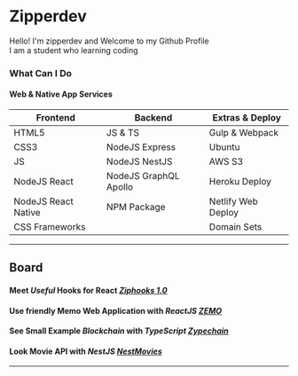 # Zipperdev

Hello! I'm zipperdev and Welcome to my Github Profile<br/>
I am a student who learning coding

### What Can I Do

#### Web & Native App Services

| Frontend | Backend | Extras & Deploy |
|--|--|--|
| HTML5 | JS & TS | Gulp & Webpack |
| CSS3 | NodeJS Express | Ubuntu |
| JS | NodeJS NestJS | AWS S3 |
| NodeJS React | NodeJS GraphQL Apollo | Heroku Deploy |
| NodeJS React Native | NPM Package | Netlify Web Deploy |
| CSS Frameworks |  | Domain Sets |

---
  
## Board

#### Meet _Useful_ Hooks for React [_Ziphooks 1.0_](https://www.npmjs.com/org/ziphooks)
#### Use friendly Memo Web Application with _ReactJS_ [_ZEMO_](https://github.com/zipperdev/Zemo)
#### See Small Example _Blockchain_ with _TypeScript_ [_Zypechain_](https://github.com/zipperdev/Zypechain)
#### Look Movie API with _NestJS_ [_NestMovies_](https://github.com/zipperdev/NestMovies)

---
